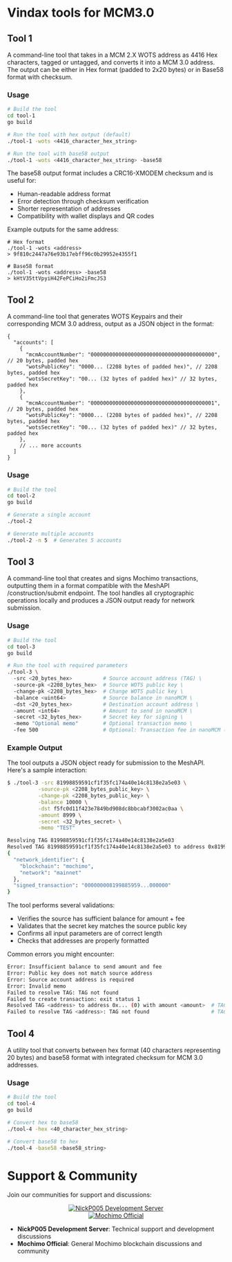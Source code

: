 # Vindax tools for MCM3.0

## Tool 1
A command-line tool that takes in a MCM 2.X WOTS address as 4416 Hex characters, tagged or untagged, and converts it into a MCM 3.0 address. The output can be either in Hex format (padded to 2x20 bytes) or in Base58 format with checksum.

### Usage
```bash
# Build the tool
cd tool-1
go build

# Run the tool with hex output (default)
./tool-1 -wots <4416_character_hex_string>

# Run the tool with base58 output
./tool-1 -wots <4416_character_hex_string> -base58
```

The base58 output format includes a CRC16-XMODEM checksum and is useful for:
- Human-readable address format
- Error detection through checksum verification
- Shorter representation of addresses
- Compatibility with wallet displays and QR codes

Example outputs for the same address:
```
# Hex format
./tool-1 -wots <address>
> 9f810c2447a76e93b17ebff96c0b29952e4355f1

# Base58 format
./tool-1 -wots <address> -base58
> kHtV35ttVpyiH42FePCiHo2iFmcJS3
```

## Tool 2
A command-line tool that generates WOTS Keypairs and their corresponding MCM 3.0 address, output as a JSON object in the format:
```
{
  "accounts": [
    {
      "mcmAccountNumber": "0000000000000000000000000000000000000000", // 20 bytes, padded hex
      "wotsPublicKey": "0000... (2208 bytes of padded hex)", // 2208 bytes, padded hex
      "wotsSecretKey": "00... (32 bytes of padded hex)" // 32 bytes, padded hex
    },
    {
      "mcmAccountNumber": "0000000000000000000000000000000000000001", // 20 bytes, padded hex
      "wotsPublicKey": "0000... (2208 bytes of padded hex)", // 2208 bytes, padded hex
      "wotsSecretKey": "00... (32 bytes of padded hex)" // 32 bytes, padded hex
    },
    // ... more accounts
  ]
}
```

### Usage
```bash
# Build the tool
cd tool-2
go build

# Generate a single account
./tool-2

# Generate multiple accounts
./tool-2 -n 5  # Generates 5 accounts
```

## Tool 3
A command-line tool that creates and signs Mochimo transactions, outputting them in a format compatible with the MeshAPI /construction/submit endpoint. The tool handles all cryptographic operations locally and produces a JSON output ready for network submission.

### Usage
```bash
# Build the tool
cd tool-3
go build

# Run the tool with required parameters
./tool-3 \ 
  -src <20_bytes_hex>          # Source account address (TAG) \
  -source-pk <2208_bytes_hex>  # Source WOTS public key \
  -change-pk <2208_bytes_hex>  # Change WOTS public key \
  -balance <uint64>            # Source balance in nanoMCM \
  -dst <20_bytes_hex>          # Destination account address \
  -amount <int64>              # Amount to send in nanoMCM \
  -secret <32_bytes_hex>       # Secret key for signing \
  -memo "Optional memo"        # Optional transaction memo \
  -fee 500                     # Optional: Transaction fee in nanoMCM (default: 500)
```

### Example Output
The tool outputs a JSON object ready for submission to the MeshAPI. Here's a sample interaction:

```bash
$ ./tool-3 -src 81998859591cf1f35fc174a40e14c8138e2a5e03 \
          -source-pk <2208_bytes_public_key> \
          -change-pk <2208_bytes_public_key> \
          -balance 10000 \
          -dst f5fc0d11f423e7849bd908dc8bbcabf3002ac0aa \
          -amount 8999 \
          -secret <32_bytes_secret> \
          -memo "TEST"

Resolving TAG 81998859591cf1f35fc174a40e14c8138e2a5e03
Resolved TAG 81998859591cf1f35fc174a40e14c8138e2a5e03 to address 0x81998...652e1 with amount 8999
{
  "network_identifier": {
    "blockchain": "mochimo",
    "network": "mainnet"
  },
  "signed_transaction": "000000008199885959...000000"
}
```

The tool performs several validations:
- Verifies the source has sufficient balance for amount + fee
- Validates that the secret key matches the source public key
- Confirms all input parameters are of correct length
- Checks that addresses are properly formatted

Common errors you might encounter:
```bash
Error: Insufficient balance to send amount and fee
Error: Public key does not match source address
Error: Source account address is required
Error: Invalid memo
Failed to resolve TAG: TAG not found
Failed to create transaction: exit status 1
Resolved TAG <address> to address 0x... (0) with amount <amount>  # TAG resolution success
Failed to resolve TAG <address>: TAG not found                    # TAG resolution failure
```

## Tool 4
A utility tool that converts between hex format (40 characters representing 20 bytes) and base58 format with integrated checksum for MCM 3.0 addresses.

### Usage
```bash
# Build the tool
cd tool-4
go build

# Convert hex to base58
./tool-4 -hex <40_character_hex_string>

# Convert base58 to hex
./tool-4 -base58 <base58_string>
```

# Support & Community

Join our communities for support and discussions:

<div align="center">

[![NickP005 Development Server](https://img.shields.io/discord/709417966881472572?color=7289da&label=NickP005%20Development%20Server&logo=discord&logoColor=white)](https://discord.gg/Q5jM8HJhNT)   
[![Mochimo Official](https://img.shields.io/discord/460867662977695765?color=7289da&label=Mochimo%20Official&logo=discord&logoColor=white)](https://discord.gg/SvdXdr2j3Y)

</div>

- **NickP005 Development Server**: Technical support and development discussions
- **Mochimo Official**: General Mochimo blockchain discussions and community
